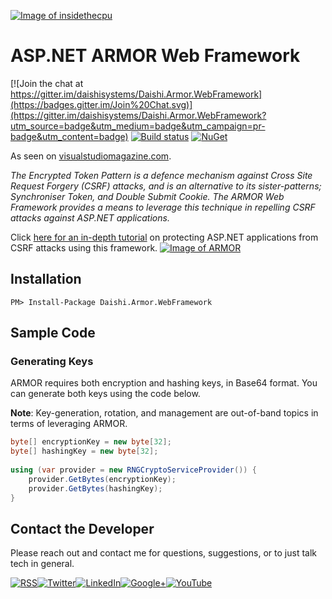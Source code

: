 <a href="http://insidethecpu.com/2015/04/10/protecting-asp-net-applications-against-csrf-attacks/">![Image of insidethecpu](https://dl.dropboxusercontent.com/u/26042707/Daishi%20Systems%20Icon%20with%20Text%20%28really%20tiny%20with%20photo%29.png)</a>
# ASP.NET ARMOR Web Framework
[![Join the chat at https://gitter.im/daishisystems/Daishi.Armor.WebFramework](https://badges.gitter.im/Join%20Chat.svg)](https://gitter.im/daishisystems/Daishi.Armor.WebFramework?utm_source=badge&utm_medium=badge&utm_campaign=pr-badge&utm_content=badge)
[![Build status](https://ci.appveyor.com/api/projects/status/jne8objbtwxyaw7d?svg=true)](https://ci.appveyor.com/project/daishisystems/daishi-armor-webframework)
[![NuGet](https://img.shields.io/badge/nuget-v1.0.0.3-blue.svg)](https://www.nuget.org/packages/Daishi.Armor.WebFramework)

As seen on <a href="https://visualstudiomagazine.com/articles/2015/05/01/csrf-attacks.aspx">visualstudiomagazine.com</a>.

*The Encrypted Token Pattern is a defence mechanism against Cross Site Request Forgery (CSRF) attacks, and is an alternative to its sister-patterns; Synchroniser Token, and Double Submit Cookie. The ARMOR Web Framework provides a means to leverage this technique in repelling CSRF attacks against ASP.NET applications.*

Click <a href="http://insidethecpu.com/2015/04/10/protecting-asp-net-applications-against-csrf-attacks/">here for an in-depth tutorial</a> on protecting ASP.NET applications from CSRF attacks using this framework.
<a href="http://insidethecpu.com/2015/04/10/protecting-asp-net-applications-against-csrf-attacks/">![Image of ARMOR](https://dl.dropboxusercontent.com/u/26042707/daishi.armor.jpg)</a>
## Installation
```PM> Install-Package Daishi.Armor.WebFramework```
## Sample Code
### Generating Keys
ARMOR requires both encryption and hashing keys,  in Base64 format. You can generate both keys using the code below.

**Note**: Key-generation, rotation, and management are out-of-band topics in terms of leveraging ARMOR.
```cs
byte[] encryptionKey = new byte[32];
byte[] hashingKey = new byte[32];
 
using (var provider = new RNGCryptoServiceProvider()) {
    provider.GetBytes(encryptionKey);
    provider.GetBytes(hashingKey);
}
```
## Contact the Developer
Please reach out and contact me for questions, suggestions, or to just talk tech in general.


<a href="http://insidethecpu.com/feed/">![RSS](https://dl.dropboxusercontent.com/u/26042707/rss.png)</a><a href="https://twitter.com/daishisystems">![Twitter](https://dl.dropboxusercontent.com/u/26042707/twitter.png)</a><a href="https://www.linkedin.com/in/daishisystems">![LinkedIn](https://dl.dropboxusercontent.com/u/26042707/linkedin.png)</a><a href="https://plus.google.com/102806071104797194504/posts">![Google+](https://dl.dropboxusercontent.com/u/26042707/g.png)</a><a href="https://www.youtube.com/user/daishisystems">![YouTube](https://dl.dropboxusercontent.com/u/26042707/youtube.png)</a>